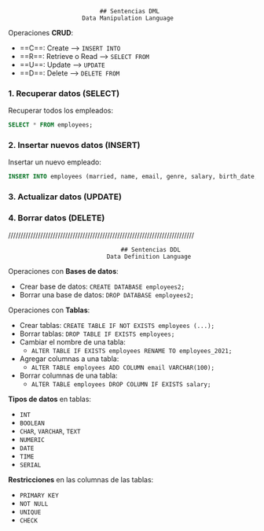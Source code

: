 
                              ## Sentencias DML
                         Data Manipulation Language

Operaciones **CRUD**:

* ==C==: Create --> ``INSERT INTO``
* ==R==: Retrieve o Read --> ``SELECT FROM`` 
* ==U==: Update -->  ``UPDATE``
* ==D==: Delete -->  ``DELETE FROM``


### 1. Recuperar datos (SELECT)

Recuperar todos los empleados:

```sql
SELECT * FROM employees;
```


### 2. Insertar nuevos datos (INSERT)

Insertar un nuevo empleado:

```sql
INSERT INTO employees (married, name, email, genre, salary, birth_date, start_at) VALUES (TRUE, 'Employee2', 'employee1@company.com', 'M', 29567.23, '1990-12-25', '08:30:00');
```

### 3. Actualizar datos (UPDATE)


### 4. Borrar datos (DELETE)






///////////////////////////////////////////////////////////////////////////

                                    ## Sentencias DDL
                                Data Definition Language


Operaciones con **Bases de datos**:

* Crear base de datos: ``CREATE DATABASE employees2;``
* Borrar una base de datos: ``DROP DATABASE employees2;``


Operaciones con **Tablas**:

* Crear tablas: ``CREATE TABLE IF NOT EXISTS employees (...);``
* Borrar tablas: ``DROP TABLE IF EXISTS employees;``
* Cambiar el nombre de una tabla:
	*  ``ALTER TABLE IF EXISTS employees RENAME TO employees_2021;``
* Agregar columnas a una tabla:
	* ``ALTER TABLE employees ADD COLUMN email VARCHAR(100);``
* Borrar columnas de una tabla:
	* ``ALTER TABLE employees DROP COLUMN IF EXISTS salary;``


**Tipos de datos** en tablas:

* ``INT``
* ``BOOLEAN``
* ``CHAR``, ``VARCHAR``, ``TEXT``
* ``NUMERIC``
* ``DATE``
* ``TIME``
* ``SERIAL``

**Restricciones** en las columnas de las tablas:

* ``PRIMARY KEY``
* ``NOT NULL``
* ``UNIQUE``
* ``CHECK``
